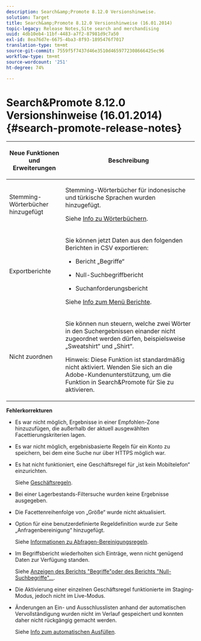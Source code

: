 ```yaml
---
description: Search&amp;Promote 8.12.0 Versionshinweise.
solution: Target
title: Search&amp;Promote 8.12.0 Versionshinweise (16.01.2014)
topic-legacy: Release Notes,Site search and merchandising
uuid: 4db10eb4-11bf-4483-a7f2-87981d9c7a50
exl-id: 8ea76d7e-6675-4ba3-8f93-1895476f7017
translation-type: tm+mt
source-git-commit: 7559f5f7437d46e3510d4659772308666425ec96
workflow-type: tm+mt
source-wordcount: '251'
ht-degree: 74%

---
```


# Search&amp;Promote 8.12.0 Versionshinweise (16.01.2014){#search-promote-release-notes}

<table> 
 <thead> 
  <tr> 
   <th colname="col1" class="entry"> <p>Neue Funktionen und Erweiterungen </p> </th> 
   <th colname="col2" class="entry"> <p>Beschreibung </p> </th> 
  </tr> 
 </thead>
 <tbody> 
  <tr> 
   <td colname="col1"> <p>Stemming-Wörterbücher hinzugefügt </p> </td> 
   <td colname="col2"> <p> </p> <p> Stemming-Wörterbücher für indonesische und türkische Sprachen wurden hinzugefügt. </p> <p>Siehe <a href="../c-about-linguistics-menu/c-about-dictionaries.md#concept_B8028B71EC8144669614C64578EDB034" format="dita" scope="local"> Info zu Wörterbüchern</a>. </p> </td> 
  </tr> 
  <tr> 
   <td colname="col1"> <p>Exportberichte </p> </td> 
   <td colname="col2"> <p> 
     <!--3683368-->Sie können jetzt Daten aus den folgenden Berichten in CSV exportieren: 
     <ul id="ul_93B619DBB3444F64BD6D7F9E969AB1E1"> 
      <li id="li_96DDE1A196834845A0FA319903C5934B"> <p>Bericht „Begriffe“ </p> </li> 
      <li id="li_4F1A19DE98C84F8CAD963EEA2B38ED7A"> <p>Null-Suchbegriffbericht </p> </li> 
      <li id="li_A7716C62C4D44CD69D411C3FEE246D96"> <p>Suchanforderungsbericht </p> </li> 
     </ul> </p> <p>Siehe <a href="../c-about-reports-menu/c-about-reports-menu.md#concept_5F901459C7AB461BAB30B305957EB00C" format="dita" scope="local"> Info zum Menü Berichte</a>. </p> </td> 
  </tr> 
  <tr> 
   <td colname="col1"> <p>Nicht zuordnen </p> </td> 
   <td colname="col2"> <p>Sie können nun steuern, welche zwei Wörter in den Suchergebnissen einander nicht zugeordnet werden dürfen, beispielsweise „Sweatshirt“ und „Shirt“. </p> <p> <p>Hinweis: Diese Funktion ist standardmäßig nicht aktiviert. Wenden Sie sich an die Adobe-Kundenunterstützung, um die Funktion in Search&amp;Promote für Sie zu aktivieren. </p> </p> </td> 
  </tr> 
 </tbody> 
</table>

**Fehlerkorrekturen**

* Es war nicht möglich, Ergebnisse in einer Empfohlen-Zone hinzuzufügen, die außerhalb der aktuell ausgewählten Facettierungskriterien lagen.
* Es war nicht möglich, ergebnisbasierte Regeln für ein Konto zu speichern, bei dem eine Suche nur über HTTPS möglich war.
* Es hat nicht funktioniert, eine Geschäftsregel für „ist kein Mobiltelefon“ einzurichten.

   Siehe [Geschäftsregeln](../c-about-rules-menu/c-about-business-rules.md#concept_2A93D76216754D3D8412CDEA00BD26BD).

* Bei einer Lagerbestands-Filtersuche wurden keine Ergebnisse ausgegeben.
* Die Facettenreihenfolge von „Größe“ wurde nicht aktualisiert.
* Option für eine benutzerdefinierte Regeldefinition wurde zur Seite „Anfragenbereinigung“ hinzugefügt.

   Siehe [Informationen zu Abfragen-Bereinigungsregeln](../c-about-rules-menu/c-about-query-cleaning-rules.md#concept_17F3CDDC3C8A4128AF092A82B777B86C).

* Im Begriffsbericht wiederholten sich Einträge, wenn nicht genügend Daten zur Verfügung standen.

   Siehe [Anzeigen des Berichts &quot;Begriffe&quot;oder des Berichts &quot;Null-Suchbegriffe&quot;...](../c-about-reports-menu/c-about-reports-menu.md#task_53B7ED1582DD4B0E8376546A7AFC789A).

* Die Aktivierung einer einzelnen Geschäftsregel funktionierte im Staging-Modus, jedoch nicht im Live-Modus.
* Änderungen an Ein- und Ausschlusslisten anhand der automatischen Vervollständigung wurden nicht im Verlauf gespeichert und konnten daher nicht rückgängig gemacht werden.

   Siehe [Info zum automatischen Ausfüllen](../c-about-auto-complete.md#concept_093A9CD754864BA79B456FE4BEB64578).
